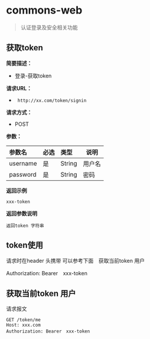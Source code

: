 # commons-web

> 认证登录及安全相关功能

## 获取token
    
**简要描述：** 

- 登录-获取token

**请求URL：** 
- ` http://xx.com/token/signin`
  
**请求方式：**
- POST 

**参数：** 

|参数名|必选|类型|说明|
|:----    |:---|:----- |-----   |
|username |是  |String | 用户名   |
|password |是  |String | 密码    |

 **返回示例**

``` 
xxx-token
```

 **返回参数说明** 
```
返回token 字符串
```

## token使用

请求时在header 头携带 可以参考下面　获取当前token 用户

Authorization: Bearer　xxx-token


## 获取当前token 用户

请求报文
```
GET /token/me
Host: xxx.com
Authorization: Bearer　xxx-token

```